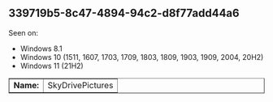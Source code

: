 ## 339719b5-8c47-4894-94c2-d8f77add44a6

Seen on:
* Windows 8.1
* Windows 10 (1511, 1607, 1703, 1709, 1803, 1809, 1903, 1909, 2004, 20H2)
* Windows 11 (21H2)

<table border="1" class="docutils">
  <tbody>
    <tr>
      <td><b>Name:</b></td>
      <td>SkyDrivePictures</td>
    </tr>
  </tbody>
</table>

